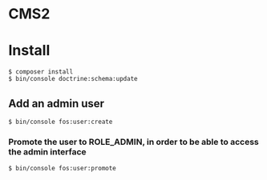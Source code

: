 CMS2
====

# Install

```
$ composer install
$ bin/console doctrine:schema:update
```

## Add an admin user

```
$ bin/console fos:user:create
```

### Promote the user to ROLE_ADMIN, in order to be able to access the admin interface

```
$ bin/console fos:user:promote
```
